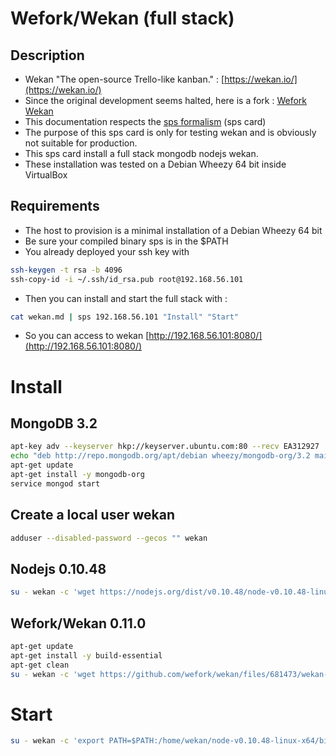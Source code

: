# Wefork/Wekan (full stack)

## Description

* Wekan "The open-source Trello-like kanban." : [https://wekan.io/](https://wekan.io/)
* Since the original development seems halted, here is a fork : [Wefork Wekan](https://github.com/wefork/wekan)
* This documentation respects the [sps formalism](https://github.com/soohwa/sps) (sps card)
* The purpose of this sps card is only for testing wekan and is obviously not suitable for production.
* This sps card install a full stack mongodb nodejs wekan.
* These installation was tested on a Debian Wheezy 64 bit inside VirtualBox

## Requirements

* The host to provision is a minimal installation of a Debian Wheezy 64 bit
* Be sure your compiled binary sps is in the $PATH
* You already deployed your ssh key with

```bash
ssh-keygen -t rsa -b 4096
ssh-copy-id -i ~/.ssh/id_rsa.pub root@192.168.56.101
```

* Then you can install and start the full stack with :

```bash
cat wekan.md | sps 192.168.56.101 "Install" "Start"
```

* So you can access to wekan [http://192.168.56.101:8080/](http://192.168.56.101:8080/)

# Install

## MongoDB 3.2

```bash
apt-key adv --keyserver hkp://keyserver.ubuntu.com:80 --recv EA312927
echo "deb http://repo.mongodb.org/apt/debian wheezy/mongodb-org/3.2 main" | tee /etc/apt/sources.list.d/mongodb-org-3.2.list
apt-get update
apt-get install -y mongodb-org
service mongod start
```

## Create a local user wekan

```bash
adduser --disabled-password --gecos "" wekan
```

## Nodejs 0.10.48

```bash
su - wekan -c 'wget https://nodejs.org/dist/v0.10.48/node-v0.10.48-linux-x64.tar.gz ; tar xzf node-v0.10.48-linux-x64.tar.gz'
```


## Wefork/Wekan 0.11.0

```bash
apt-get update
apt-get install -y build-essential
apt-get clean
su - wekan -c 'wget https://github.com/wefork/wekan/files/681473/wekan-0.11.0.tar.gz && mkdir wekan && cd wekan && tar xzf ../wekan-0.11.0.tar.gz && cd bundle/programs/server ; export PATH=$PATH:/home/wekan/node-v0.10.48-linux-x64/bin ; npm install'
```

# Start

```bash
su - wekan -c 'export PATH=$PATH:/home/wekan/node-v0.10.48-linux-x64/bin ; export MONGO_URL=mongodb://127.0.0.1:27017/wekan ; export ROOT_URL=https://192.168.0.56.101:8080 ; export MAIL_FM=wekan-admin@localhost ; export PORT=8080 ; cd wekan/bundle && node main.js'
```
